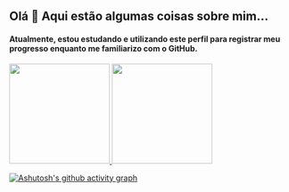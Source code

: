 ## Olá 👋 Aqui estão algumas coisas sobre mim...
#### Atualmente, estou estudando e utilizando este perfil para registrar meu progresso enquanto me familiarizo com o GitHub.
<div>
  <a href="https://github.com/Ricardo7c">
  <img height="180em" src="https://github-readme-stats.vercel.app/api?username=ricardo7c&show_icons=true&theme=transparent&custom_title=Meu%20status&title_color=ffffff&text_color=ffffff&icon_color=ffffff&hide_border=true&rank_icon=default"/>
  <img height="180em" src="https://github-readme-stats.vercel.app/api/top-langs/?username=ricardo7c&layout=compact&theme=transparent&title_color=ffffff&text_color=ffffff&custom_title=Linguagens%20mais%20usadas&hide_border=true&hide_progress=true"/>

</div>



[![Ashutosh's github activity graph](https://github-readme-activity-graph.vercel.app/graph?username=Ricardo7c&theme=github-compact&height=300&hide_border=true&bg_color=0D1117&custom_title=Meu%20grafico%20de%20commits&title_color=ffffff&color=ffffff&point=3572A5&line=3572A5)](https://github.com/ashutosh00710/github-readme-activity-graph)
